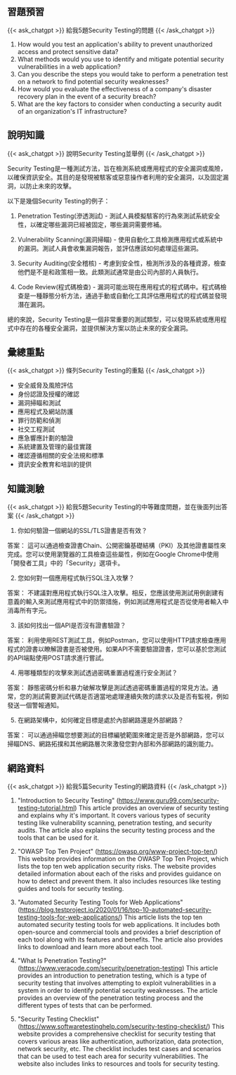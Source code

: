 ## 習題預習
{{< ask_chatgpt >}}
給我5題Security Testing的問題
{{< /ask_chatgpt >}}



1. How would you test an application's ability to prevent unauthorized access and protect sensitive data?
2. What methods would you use to identify and mitigate potential security vulnerabilities in a web application?
3. Can you describe the steps you would take to perform a penetration test on a network to find potential security weaknesses?
4. How would you evaluate the effectiveness of a company's disaster recovery plan in the event of a security breach?
5. What are the key factors to consider when conducting a security audit of an organization's IT infrastructure?   

## 說明知識
{{< ask_chatgpt >}}
說明Security Testing並舉例
{{< /ask_chatgpt >}}



Security Testing是一種測試方法，旨在檢測系統或應用程式的安全漏洞或風險，以確保資訊安全。其目的是發現被駭客或惡意操作者利用的安全漏洞，以及固定漏洞，以防止未來的攻擊。

以下是幾個Security Testing的例子：

1. Penetration Testing(滲透測試) - 測試人員模擬駭客的行為來測試系統安全性，以確定哪些漏洞已經被固定，哪些漏洞需要修補。

2. Vulnerability Scanning(漏洞掃瞄) - 使用自動化工具檢測應用程式或系統中的漏洞。測試人員會收集漏洞報告，並評估應該如何處理這些漏洞。

3. Security Auditing(安全稽核) - 考慮到安全性，檢測所涉及的各種資源，檢查他們是不是和政策相一致。此類測試通常是由公司內部的人員執行。

4. Code Review(程式碼檢查) - 漏洞可能出現在應用程式的程式碼中。程式碼檢查是一種靜態分析方法，通過手動或自動化工具評估應用程式的程式碼並發現潛在漏洞。

總的來說，Security Testing是一個非常重要的測試類型，可以發現系統或應用程式中存在的各種安全漏洞，並提供解決方案以防止未來的安全漏洞。   

## 彙總重點
{{< ask_chatgpt >}}
條列Security Testing的重點
{{< /ask_chatgpt >}}



- 安全威脅及風險評估
- 身份認證及授權的確認
- 漏洞掃瞄和測試
- 應用程式及網站防護
- 罪行防範和偵測
- 社交工程測試
- 應急響應計劃的驗證
- 系統建置及管理的最佳實踐
- 確認遵循相關的安全法規和標準
- 資訊安全教育和培訓的提供   

## 知識測驗
{{< ask_chatgpt >}}
給我5題Security Testing的中等難度問題，並在後面列出答案
{{< /ask_chatgpt >}}



1. 你如何驗證一個網站的SSL/TLS證書是否有效？ 

答案： 這可以通過檢查證書Chain、公開密鑰基礎結構（PKI）及其他證書屬性來完成。您可以使用瀏覽器的工具檢查這些屬性，例如在Google Chrome中使用「開發者工具」中的「Security」選項卡。

2. 您如何對一個應用程式執行SQL注入攻擊？ 

答案： 不建議對應用程式執行SQL注入攻擊。相反，您應該使用測試用例創建有意義的輸入來測試應用程式中的防禦措施，例如測試應用程式是否從使用者輸入中消毒所有字元。

3. 該如何找出一個API是否沒有證書驗證？ 

答案： 利用使用REST測試工具，例如Postman，您可以使用HTTP請求檢查應用程式的證書以瞭解證書是否被使用。如果API不需要驗證證書，您可以基於您測試的API端點使用POST請求進行嘗試。

4. 用哪種類型的攻擊來測試透過密碼重置過程進行安全測試？ 

答案： 靜態密碼分析和暴力破解攻擊是測試透過密碼重置過程的常見方法。通常，您的測試需要測試代碼是否適當地處理連續失敗的請求以及是否有監視，例如發送一個警報通知。

5. 在網路架構中，如何確定目標是處於內部網路還是外部網路？ 

答案： 可以通過掃瞄您想要測試的目標編號範圍來確定是否是外部網路，您可以掃瞄DNS、網路拓撲和其他網路層次來激發您對內部和外部網路的識別能力。   

## 網路資料
{{< ask_chatgpt >}}
給我5篇Security Testing的網路資料
{{< /ask_chatgpt >}}



1. "Introduction to Security Testing" (https://www.guru99.com/security-testing-tutorial.html)
This article provides an overview of security testing and explains why it's important. It covers various types of security testing like vulnerability scanning, penetration testing, and security audits. The article also explains the security testing process and the tools that can be used for it.

2. "OWASP Top Ten Project" (https://owasp.org/www-project-top-ten/)
This website provides information on the OWASP Top Ten Project, which lists the top ten web application security risks. The website provides detailed information about each of the risks and provides guidance on how to detect and prevent them. It also includes resources like testing guides and tools for security testing.

3. "Automated Security Testing Tools for Web Applications" (https://blog.testproject.io/2020/01/16/top-10-automated-security-testing-tools-for-web-applications/)
This article lists the top ten automated security testing tools for web applications. It includes both open-source and commercial tools and provides a brief description of each tool along with its features and benefits. The article also provides links to download and learn more about each tool.

4. "What Is Penetration Testing?" (https://www.veracode.com/security/penetration-testing)
This article provides an introduction to penetration testing, which is a type of security testing that involves attempting to exploit vulnerabilities in a system in order to identify potential security weaknesses. The article provides an overview of the penetration testing process and the different types of tests that can be performed.

5. "Security Testing Checklist" (https://www.softwaretestinghelp.com/security-testing-checklist/)
This website provides a comprehensive checklist for security testing that covers various areas like authentication, authorization, data protection, network security, etc. The checklist includes test cases and scenarios that can be used to test each area for security vulnerabilities. The website also includes links to resources and tools for security testing.   


